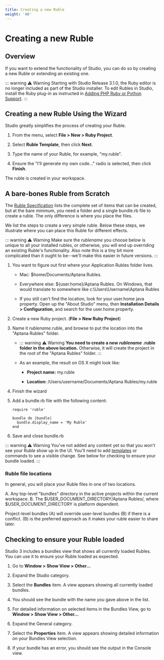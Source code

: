 ```yaml
---
title: Creating a new Ruble
weight: '40'
---
```


# Creating a new Ruble

## Overview

If you want to extend the functionality of Studio, you can do so by creating a new Ruble or extending an existing one.

::: warning ⚠️ Warning
Starting with Studio Release 3.1.0, the Ruby editor is no longer included as part of the Studio installer. To edit Rubles in Studio, install the Ruby plug-in as instructed in [Adding PHP Ruby or Python Support](/guide/Axway_Appcelerator_Studio/Axway_Appcelerator_Studio_Getting_Started/Adding_PHP_Ruby_or_Python_Support/).
:::

## Creating a new Ruble Using the Wizard

Studio greatly simplifies the process of creating your Ruble.

1. From the menu, select **File > New > Ruby Project**.

2. Select **Ruble Template**, then click **Next**.

3. Type the name of your Ruble, for example, "my.ruble".

4. Ensure the "I'll generate my own code..." radio is selected, then click **Finish**.

The ruble is created in your workspace.

## A bare-bones Ruble from Scratch

The [Ruble Specification](/guide/Axway_Appcelerator_Studio/Axway_Appcelerator_Studio_Guide/Customizing_Studio/Rubles/Ruble_Specification/) lists the complete set of items that can be created, but at the bare minimum, you need a folder and a single bundle.rb file to create a ruble. The only difference is where you place the files.

We list the steps to create a very simple ruble. Below these steps, we illustrate where you can place this Ruble for different effects.

::: warning ⚠️ Warning
Make sure the _rublename_ you choose below is unique to all your installed rubles, or otherwise, you will end up overriding an existing Ruble's functionality. Also note this is a tiny bit more complicated than it ought to be--we'll make this easier in future versions.
:::

1. You want to figure out first where your Application Rubles folder lives.

    * Mac: $home/Documents/Aptana Rubles.

    * Everywhere else: ${user.home}/Aptana Rubles. On Windows, that would translate to somewhere like c:\\Users\\Username\\Aptana Rubles

    * If you still can't find the location, look for your user.home java property. Open up the "About Studio" menu, then **Installation Details > Configuration**, and search for the user.home property.

2. Create a new Ruby project. (**File > New Ruby Project**)

3. Name it _rublename_.ruble, and browse to put the location into the "Aptana Rubles" folder.

    * ::: warning ⚠️ Warning
        **You need to create a new** **_rublename_** **.ruble folder in the above location.** Otherwise, it will create the project in the root of the "Aptana Rubles" folder.
        :::

    * As an example, the result on OS X might look like:

        * **Project name:** my.ruble

        * **Location:** /Users/username/Documents/Aptana Rubles/my.ruble

4. Finish the wizard

5. Add a bundle.rb file with the following content:

    ```
    require 'ruble'

    bundle do |bundle|
      bundle.display_name = 'My Ruble'
    end
    ```

6. Save and close bundle.rb

::: warning ⚠️ Warning
You've not added any content yet so that you won't see your Ruble show up in the UI. You'll need to add [templates](/guide/Axway_Appcelerator_Studio/Axway_Appcelerator_Studio_Guide/Customizing_Studio/Templates/Creating_a_new_template/) or commands to see a visible change. See below for checking to ensure your bundle loaded.
:::

### Ruble file locations

In general, you will place your Ruble files in one of two locations.

A. Any top-level "bundles" directory in the active projects within the current workspace.
B. The $USER\_DOCUMENT\_DIRECTORY/Aptana Rubles/, where $USER\_DOCUMENT\_DIRECTORY is platform dependent.

Project-level bundles (A) will override user-level bundles (B) if there is a conflict. (B) is the preferred approach as it makes your ruble easier to share later.

## Checking to ensure your Ruble loaded

Studio 3 includes a bundles view that shows all currently loaded Rubles. You can use it to ensure your Ruble loaded as expected.

1. Go to **Window > Show View > Other...**

2. Expand the Studio category.

3. Select the **Bundles** item.
    A view appears showing all currently loaded bundles.

4. You should see the bundle with the name you gave above in the list.

5. For detailed information on selected items in the Bundles View, go to **Window > Show View > Other...**

6. Expand the General category.

7. Select the **Properties** item.
    A view appears showing detailed information on your Bundles View selection.

8. If your bundle has an error, you should see the output in the Console view.
